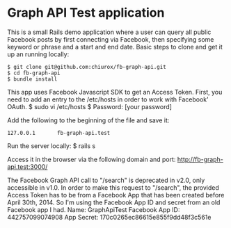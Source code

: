 # Graph API Test application

This is a small Rails demo application where a user can query all public Facebook posts
by first connecting via Facebook, then specifying some keyword or phrase and a start and end date.
Basic steps to clone and get it up an running locally:

    $ git clone git@github.com:chiurox/fb-graph-api.git
    $ cd fb-graph-api
    $ bundle install

This app uses Facebook Javascript SDK to get an Access Token. First, you need to add an entry to
the /etc/hosts in order to work with Facebook' OAuth.
    $ sudo vi /etc/hosts
    $ Password: [your password]

Add the following to the beginning of the file and save it:

    127.0.0.1       fb-graph-api.test

Run the server locally:
    $ rails s

Access it in the browser via the following domain and port:
    http://fb-graph-api.test:3000/


The Facebook Graph API call to "/search" is deprecated in v2.0, only accessible in v1.0.
In order to make this request to "/search", the provided Access Token has to be from a Facebook App
that has been created before April 30th, 2014. So I'm using the Facebook App ID and secret from an old
Facebook app I had.
    Name: GraphApiTest
    Facebook App ID: 442757099074908
    App Secret: 170c0265ec86615e855f9dd48f3c561e
